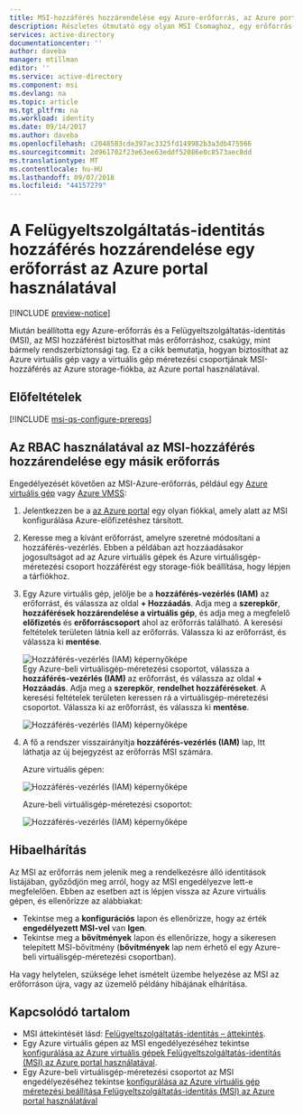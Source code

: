 ```yaml
---
title: MSI-hozzáférés hozzárendelése egy Azure-erőforrás, az Azure portal használatával
description: Részletes útmutató egy olyan MSI Csomaghoz, egy erőforrás-hozzáférés hozzárendelése egy másik erőforráshoz, az Azure portal használatával.
services: active-directory
documentationcenter: ''
author: daveba
manager: mtillman
editor: ''
ms.service: active-directory
ms.component: msi
ms.devlang: na
ms.topic: article
ms.tgt_pltfrm: na
ms.workload: identity
ms.date: 09/14/2017
ms.author: daveba
ms.openlocfilehash: c2048583cde397ac3325fd149982b3a3db475566
ms.sourcegitcommit: 2d961702f23e63ee63eddf52086e0c8573aec8dd
ms.translationtype: MT
ms.contentlocale: hu-HU
ms.lasthandoff: 09/07/2018
ms.locfileid: "44157279"
---
```

# <a name="assign-a-managed-service-identity-access-to-a-resource-by-using-the-azure-portal"></a>A Felügyeltszolgáltatás-identitás hozzáférés hozzárendelése egy erőforrást az Azure portal használatával

[!INCLUDE [preview-notice](../../../includes/active-directory-msi-preview-notice.md)]

Miután beállította egy Azure-erőforrás és a Felügyeltszolgáltatás-identitás (MSI), az MSI hozzáférést biztosíthat más erőforráshoz, csakúgy, mint bármely rendszerbiztonsági tag. Ez a cikk bemutatja, hogyan biztosíthat az Azure virtuális gép vagy a virtuális gép méretezési csoportjának MSI-hozzáférés az Azure storage-fiókba, az Azure portal használatával.

## <a name="prerequisites"></a>Előfeltételek

[!INCLUDE [msi-qs-configure-prereqs](../../../includes/active-directory-msi-qs-configure-prereqs.md)]

## <a name="use-rbac-to-assign-the-msi-access-to-another-resource"></a>Az RBAC használatával az MSI-hozzáférés hozzárendelése egy másik erőforrás

Engedélyezését követően az MSI-Azure-erőforrás, például egy [Azure virtuális gép](qs-configure-portal-windows-vm.md) vagy [Azure VMSS](qs-configure-portal-windows-vmss.md):

1. Jelentkezzen be a [az Azure portal](https://portal.azure.com) egy olyan fiókkal, amely alatt az MSI konfigurálása Azure-előfizetéshez társított.

2. Keresse meg a kívánt erőforrást, amelyre szeretné módosítani a hozzáférés-vezérlés. Ebben a példában azt hozzáadásakor jogosultságot ad az Azure virtuális gépek és Azure virtuálisgép-méretezési csoport hozzáférést egy storage-fiók beállítása, hogy lépjen a tárfiókhoz.

3. Egy Azure virtuális gép, jelölje be a **hozzáférés-vezérlés (IAM)** az erőforrást, és válassza az oldal **+ Hozzáadás**. Adja meg a **szerepkör**, **hozzáférések hozzárendelése a virtuális gép**, és adja meg a megfelelő **előfizetés** és **erőforráscsoport** ahol az erőforrás található. A keresési feltételek területen látnia kell az erőforrás. Válassza ki az erőforrást, és válassza ki **mentése**. 

   ![Hozzáférés-vezérlés (IAM) képernyőképe](./media/msi-howto-assign-access-portal/assign-access-control-iam-blade-before.png)  
   Egy Azure-beli virtuálisgép-méretezési csoportot, válassza a **hozzáférés-vezérlés (IAM)** az erőforrást, és válassza az oldal **+ Hozzáadás**. Adja meg a **szerepkör**, **rendelhet hozzáféréseket**. A keresési feltételek területen keressen rá a virtuálisgép-méretezési csoportot. Válassza ki az erőforrást, és válassza ki **mentése**.
   
   ![Hozzáférés-vezérlés (IAM) képernyőképe](./media/msi-howto-assign-access-vmss-portal/assign-access-control-vmss-iam-blade-before.png)  

4. A fő a rendszer visszairányítja **hozzáférés-vezérlés (IAM)** lap, Itt láthatja az új bejegyzést az erőforrás MSI számára.

    Azure virtuális gépen:

   ![Hozzáférés-vezérlés (IAM) képernyőképe](./media/msi-howto-assign-access-portal/assign-access-control-iam-blade-after.png)

    Azure-beli virtuálisgép-méretezési csoportot:

    ![Hozzáférés-vezérlés (IAM) képernyőképe](./media/msi-howto-assign-access-vmss-portal/assign-access-control-vmss-iam-blade-after.png)

## <a name="troubleshooting"></a>Hibaelhárítás

Az MSI az erőforrás nem jelenik meg a rendelkezésre álló identitások listájában, győződjön meg arról, hogy az MSI engedélyezve lett-e megfelelően. Ebben az esetben azt is lépjen vissza az Azure virtuális gépen, és ellenőrizze az alábbiakat:

- Tekintse meg a **konfigurációs** lapon és ellenőrizze, hogy az érték **engedélyezett MSI-vel** van **Igen**.
- Tekintse meg a **bővítmények** lapon és ellenőrizze, hogy a sikeresen telepített MSI-bővítmény (**bővítmények** lap nem érhető el egy Azure-beli virtuálisgép-méretezési csoportban).

Ha vagy helytelen, szüksége lehet ismételt üzembe helyezése az MSI az erőforráson újra, vagy az üzemelő példány hibájának elhárítása.

## <a name="related-content"></a>Kapcsolódó tartalom

- MSI áttekintését lásd: [Felügyeltszolgáltatás-identitás – áttekintés](overview.md).
- Egy Azure virtuális gépen az MSI engedélyezéséhez tekintse [konfigurálása az Azure virtuális gépek Felügyeltszolgáltatás-identitás (MSI) az Azure portal használatával](qs-configure-portal-windows-vm.md).
- Egy Azure-beli virtuálisgép-méretezési csoportot az MSI engedélyezéséhez tekintse [konfigurálása az Azure virtuális gép méretezési beállítása Felügyeltszolgáltatás-identitás (MSI) az Azure portal használatával](qs-configure-portal-windows-vmss.md)


